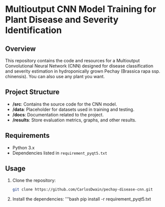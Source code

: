 # Multioutput CNN Model Training for Plant Disease and Severity Identification

## Overview
This repository contains the code and resources for a Multioutput Convolutional Neural Network (CNN) designed for disease classification and severity estimation in hydroponically grown Pechay (Brassica rapa ssp. chinensis). You can also use any plant you want. 

## Project Structure
- **/src**: Contains the source code for the CNN model.
- **/data**: Placeholder for datasets used in training and testing.
- **/docs**: Documentation related to the project.
- **/results**: Store evaluation metrics, graphs, and other results.

## Requirements
- Python 3.x
- Dependencies listed in `requirement_pyqt5.txt`

## Usage
1. Clone the repository:
   ```bash
   git clone https://github.com/CarlosDwain/pechay-disease-cnn.git
   
2. Install the dependencies:
   '''bash
   pip install -r requirement_pyqt5.txt
